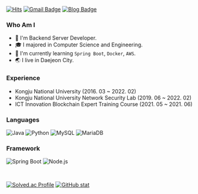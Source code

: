 [![Hits](https://hits.seeyoufarm.com/api/count/incr/badge.svg?url=https%3A%2F%2Fgithub.com%2Fkmg733&count_bg=%2379C83D&title_bg=%23555555&icon=&icon_color=%23E7E7E7&title=hits&edge_flat=false)](https://hits.seeyoufarm.com)
[![Gmail Badge](https://img.shields.io/badge/Gmail-D14836?style=flat&logo=Gmail&logoColor=white)](mailto:mink906@gmail.com)
[![Blog Badge](https://img.shields.io/badge/-Tech%20Blog-%2303C75A?style=flat-square&logo=Naver&logoColor=white)](https://blog.naver.com/mang906)

### Who Am I
- 🧡 I'm Backend Server Developer.
 - 🎓 I majored in Computer Science and Engineering.
 - 📕 I'm currently learning `Spring Boot`, `Docker`, `AWS`.
 - 🌏 I live in Daejeon City.
### Experience

 - Kongju National University (2016. 03 ~ 2022. 02)
 - Kongju National University Network Security Lab (2019. 06 ~ 2022. 02)
 - ICT Innovation Blockchain Expert Training Course (2021. 05 ~ 2021. 06)

### Languages
![Java](https://img.shields.io/badge/Java-007396?style=flat-square&logo=Java&logoColor=white)
![Python](https://img.shields.io/badge/Python-3766AB?style=flat-square&logo=Python&logoColor=white)
![MySQL](https://img.shields.io/badge/Mysql-4479A1?style=flat-square&logo=Mysql&logoColor=white)
![MariaDB](https://img.shields.io/badge/MariaDB-003545?style=flat-square&logo=MariaDB&logoColor=white)

### Framework
![Spring Boot](https://img.shields.io/badge/-Spring%20Boot-%236DB33F?style=flat-square&logo=Spring%20Boot&logoColor=white)
![Node.js](https://img.shields.io/badge/Node.js-339933?style=flat-square&logo=Node.js&logoColor=white)

</br>

[![Solved.ac Profile](http://mazassumnida.wtf/api/v2/generate_badge?boj=azure906)](https://solved.ac/profile/azure906)
[![GitHub stat](https://github-readme-stats.vercel.app/api?username=kmg733)](https://github.com/kmg733)
